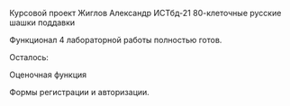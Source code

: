 Курсовой проект Жиглов Александр ИСТбд-21 80-клеточные русские шашки поддавки

Функционал 4 лабораторной работы полностью готов.

Осталось:

Оценочная функция

Формы регистрации и авторизации.


